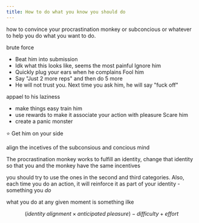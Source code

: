 ```yaml
---
title: How to do what you know you should do
---
```


how to convince your procrastination monkey or subconcious or whatever to help you do what you want to do.

brute force
- Beat him into submission
- Idk what this looks like, seems the most painful
Ignore him
- Quickly plug your ears when he complains
Fool him
- Say "Just 2 more reps" and then do 5 more
- He will not trust you. Next time you ask him, he will say "fuck off"

appael to his laziness
- make things easy
train him
- use rewards to make it associate your action with pleasure
Scare him
- create a panic monster

️⭐ Get him on your side

align the incetives of the subconsious and concious mind

The procrastination monkey works to fulfill an identity, change that identity so that you and the monkey have the same incentives

you should try to use the ones in the second and third categories. Also, each time you do an action, it will reinforce it as part of your identity - something you _do_

what you do at any given moment is something ilke

$$ (identity \; alignment \times anticipated \; pleasure) - difficulty  + effort $$
